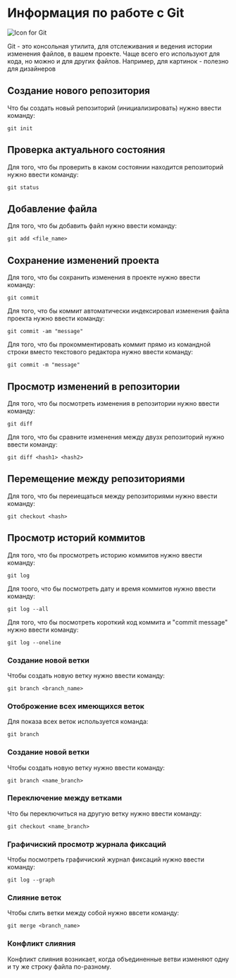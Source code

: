 # Информация по работе с Git

![Icon for Git](git_icon.jpeg)

Git - это консольная утилита, для отслеживания и ведения истории изменения файлов, в вашем проекте. Чаще всего его используют для кода, но можно и для других файлов. Например, для картинок - полезно для дизайнеров

## Создание нового репозитория

Что бы создать новый репозиторий (инициализировать) нужно ввести команду:

    git init

## Проверка актуального состояния

Для того, что бы проверить в каком состоянии находится репозиторий нужно ввести команду:

    git status

## Добавление файла

Для того, что бы добавить файл нужно ввести команду:

    git add <file_name>

## Сохранение изменений проекта

Для того, что бы сохранить изменения в проекте нужно ввести команду:

    git commit

Для того, что бы коммит автоматически индексировал изменения файла проекта нужно ввести команду:

    git commit -am "message"

Для того, что бы прокомментировать коммит прямо из командной строки вместо текстового редактора нужно ввести команду:

    git commit -m "message"
    
## Просмотр изменений в репозитории

Для того, что бы посмотреть изменения в репозитории нужно ввести команду:

    git diff

Для того, что бы сравните изменения между двузх репозиторий нужно ввести команду:

    git diff <hash1> <hash2>

## Перемещение между репозиториями

Для того, что бы переиещаться между репозиториями нужно ввести команду:

    git checkout <hash>

## Просмотр историй коммитов

Для того, что бы просмотреть историю коммитов нужно ввести команду:

    git log

Для тоого, что бы посмотреть дату и время коммитов нужно ввести команду:

    git log --all

Для того, что бы посмотреть короткий код коммита и "commit message" нужно ввести команду:

    git log --oneline

### Создание новой ветки

Чтобы создать новую ветку нужно ввести команду:

    git branch <branch_name>
    
### Отоброжение всех имеющихся веток 
Для показа всех веток используется команда:

    git branch

### Создание новой ветки

Чтобы создать новую ветку нужно ввести команду:

    git branch <name_branch>

### Переключение между ветками

Что бы переключиться на другую ветку нужно ввести команду:

    git checkout <name_branch>
    
### Графичиский просмотр журнала фиксаций

Чтобы посмотреть графичиский журнал фиксаций нужно ввести команду:

    git log --graph

### Слияние веток

Чтобы слить ветки между собой нужно ввсети команду:

    git merge <branch_name>

### Конфликт слияния

Конфликт слияния возникает, когда объединенные ветви изменяют одну и ту же строку файла по-разному.


